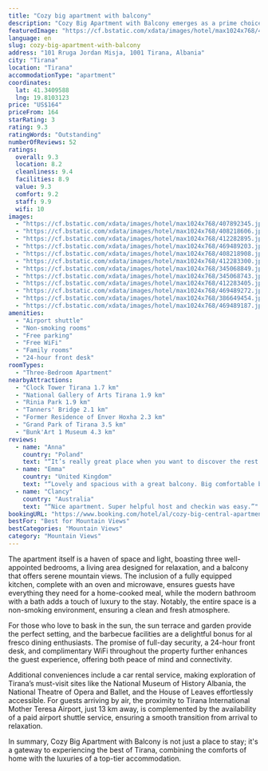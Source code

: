 ```yaml
---
title: "Cozy big apartment with balcony"
description: "Cozy Big Apartment with Balcony emerges as a prime choice for travelers seeking a blend of comfort and convenience in the heart of Tirana."
featuredImage: "https://cf.bstatic.com/xdata/images/hotel/max1024x768/407892345.jpg?k=5e5bc05a1375627fa6da6e86aa9bfa307064fadb550b9b58bd8d7a0a21ec7819&o=&hp=1"
language: en
slug: cozy-big-apartment-with-balcony
address: "101 Rruga Jordan Misja, 1001 Tirana, Albania"
city: "Tirana"
location: "Tirana"
accommodationType: "apartment"
coordinates:
  lat: 41.3409588
  lng: 19.8103123
price: "US$164"
priceFrom: 164
starRating: 3
rating: 9.3
ratingWords: "Outstanding"
numberOfReviews: 52
ratings:
  overall: 9.3
  location: 8.2
  cleanliness: 9.4
  facilities: 8.9
  value: 9.3
  comfort: 9.2
  staff: 9.9
  wifi: 10
images:
  - "https://cf.bstatic.com/xdata/images/hotel/max1024x768/407892345.jpg?k=5e5bc05a1375627fa6da6e86aa9bfa307064fadb550b9b58bd8d7a0a21ec7819&o=&hp=1"
  - "https://cf.bstatic.com/xdata/images/hotel/max1024x768/408218606.jpg?k=fba8739bbef3ff6d01645f0e1b2ece899868af2888d1dd627a9d8843a7aae272&o=&hp=1"
  - "https://cf.bstatic.com/xdata/images/hotel/max1024x768/412282895.jpg?k=5daf807c4813c7970d6803bf6691aba893d25f122840f16b8b4a7bd3f6007dc3&o=&hp=1"
  - "https://cf.bstatic.com/xdata/images/hotel/max1024x768/469489203.jpg?k=c7365547629d7529e272b6f471e4f784c0eee22a02bae02ac9d29dc8c975ef74&o=&hp=1"
  - "https://cf.bstatic.com/xdata/images/hotel/max1024x768/408218908.jpg?k=0363ffdbb0b9adcf800056db22ce74cebec48f4dae77611bfeb2772e733e2443&o=&hp=1"
  - "https://cf.bstatic.com/xdata/images/hotel/max1024x768/412283300.jpg?k=9c1b0cd097fffdfe9872091cd1c4576d692d775df2bb1171b6fdd1bf5f8f5188&o=&hp=1"
  - "https://cf.bstatic.com/xdata/images/hotel/max1024x768/345068849.jpg?k=4ccb97ce673896177741f77ecf74427be48c69f2561cdf6f90a3d342830b99e9&o=&hp=1"
  - "https://cf.bstatic.com/xdata/images/hotel/max1024x768/345068743.jpg?k=5923a18de50b9e9bf76eca07343cc0b332390594aef0fd3ae5825aace16f4762&o=&hp=1"
  - "https://cf.bstatic.com/xdata/images/hotel/max1024x768/412283405.jpg?k=f4e6ce4abba96ce80174edfebed2bcf1c590262f829208345b7fa9065d5db85c&o=&hp=1"
  - "https://cf.bstatic.com/xdata/images/hotel/max1024x768/469489272.jpg?k=6ae9e4254e1bbf8f747e09af432a5c9e54331b9815680101cf7a1e590497679c&o=&hp=1"
  - "https://cf.bstatic.com/xdata/images/hotel/max1024x768/386649454.jpg?k=3fc8b8cbe03ae6e16da506dce7b71b593d5664c536eacf43922756b84d2d0462&o=&hp=1"
  - "https://cf.bstatic.com/xdata/images/hotel/max1024x768/469489187.jpg?k=588da84a46b178834fd5b8b89d1d76ef32ae77a5ad497a8180969c8f1ebe5386&o=&hp=1"
amenities:
  - "Airport shuttle"
  - "Non-smoking rooms"
  - "Free parking"
  - "Free WiFi"
  - "Family rooms"
  - "24-hour front desk"
roomTypes:
  - "Three-Bedroom Apartment"
nearbyAttractions:
  - "Clock Tower Tirana 1.7 km"
  - "National Gallery of Arts Tirana 1.9 km"
  - "Rinia Park 1.9 km"
  - "Tanners' Bridge 2.1 km"
  - "Former Residence of Enver Hoxha 2.3 km"
  - "Grand Park of Tirana 3.5 km"
  - "Bunk'Art 1 Museum 4.3 km"
reviews:
  - name: "Anna"
    country: "Poland"
    text: "“It’s really great place when you want to discover the rest of Albania. You can always find the parking space. The hosts (Guina and her father) are very helpful. The apartment is clean and we felt like at home. The balcony is spacious and has...”"
  - name: "Emma"
    country: "United Kingdom"
    text: "“Lovely and spacious with a great balcony. Big comfortable beds and plenty of space for a group of 10. Common area was cozy and comfortable and like I already said the balcony was superb. Location was good, about a 20 minute walk to the centre of...”"
  - name: "Clancy"
    country: "Australia"
    text: "“Nice apartment. Super helpful host and checkin was easy.”"
bookingURL: "https://www.booking.com/hotel/al/cozy-big-central-apartment-with-balcony-tirane.en-gb.html?aid=8035640"
bestFor: "Best for Mountain Views"
bestCategories: "Mountain Views"
category: "Mountain Views"
---
```


The apartment itself is a haven of space and light, boasting three well-appointed bedrooms, a living area designed for relaxation, and a balcony that offers serene mountain views. The inclusion of a fully equipped kitchen, complete with an oven and microwave, ensures guests have everything they need for a home-cooked meal, while the modern bathroom with a bath adds a touch of luxury to the stay. Notably, the entire space is a non-smoking environment, ensuring a clean and fresh atmosphere.

For those who love to bask in the sun, the sun terrace and garden provide the perfect setting, and the barbecue facilities are a delightful bonus for al fresco dining enthusiasts. The promise of full-day security, a 24-hour front desk, and complimentary WiFi throughout the property further enhances the guest experience, offering both peace of mind and connectivity.

Additional conveniences include a car rental service, making exploration of Tirana’s must-visit sites like the National Museum of History Albania, the National Theatre of Opera and Ballet, and the House of Leaves effortlessly accessible. For guests arriving by air, the proximity to Tirana International Mother Teresa Airport, just 13 km away, is complemented by the availability of a paid airport shuttle service, ensuring a smooth transition from arrival to relaxation.

In summary, Cozy Big Apartment with Balcony is not just a place to stay; it's a gateway to experiencing the best of Tirana, combining the comforts of home with the luxuries of a top-tier accommodation.